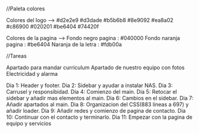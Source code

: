 //Paleta colores

Colores del logo -->
#d2e2e9
#d3dade
#b5b6b8
#8e9092
#ea8a02
#c86900
#020201
#be6404
#74420f

Colores de la pagina -->
Fondo negro pagina : #040000
Fondo naranja pagina : #be6404
Naranja de la letra : #fdb00a

//Tareas 

Apartado para mandar curriculum 
Apartado de nuestro equipo con fotos
Electricidad y alarma



Dia 1: Header y footer.
Dia 2: Sidebar y ayudar a instalar NAS.
Dia 3: Carrusel y responsibidad.
Dia 4: Comienzo del main.
Dia 5: Retocar el sidebar y añadir mas elementos al main.
Dia 6: Cambios en el sidebar.
Dia 7: Añadir apartados al main.
Dia 8: Organizacion del CSS(883 lineas a 697) y añadir loader.
Dia 9: Añadir redes y comienzo de pagina de contacto.
Dia 10: Continuar con el contacto y terminarlo. 
Dia 11: Empezar con la pagina de equipo y servicios

